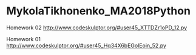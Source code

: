 # MykolaTikhonenko_MA2018Python

Homework 02
http://www.codeskulptor.org/#user45_XTTDZr1oPD_12.py

Homework 01
http://www.codeskulptor.org/#user45_Hq34X6bEGolEoin_52.py
